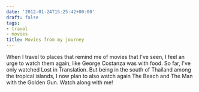 ```yaml
---
date: '2012-01-24T15:25:42+00:00'
draft: false
tags:
- travel
- movies
title: Movies from my journey
---
```


When I travel to places that remind me of movies that I've seen, I feel an urge to watch them again, like George Costanza was with food. So far, I've only watched Lost in Translation. But being in the south of Thailand among the tropical islands, I now plan to also watch again The Beach and The Man with the Golden Gun. Watch along with me!
